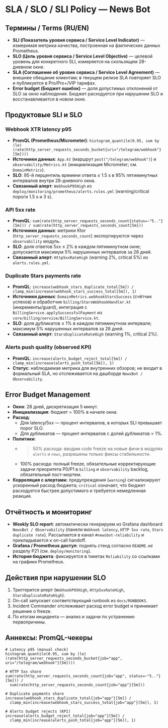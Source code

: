 # SLA / SLO / SLI Policy — News Bot

## Термины / Terms (RU/EN)
- **SLI (Показатель уровня сервиса / Service Level Indicator)** — измеримая метрика качества, построенная на фактических данных Prometheus.
- **SLO (Цель уровня сервиса / Service Level Objective)** — целевой уровень для конкретного SLI, измеряется на скользящем 28-дневном окне.
- **SLA (Соглашение об уровне сервиса / Service Level Agreement)** — внешнее обещание клиентам; в текущем релизе SLA повторяет SLO и публикуется в Pro/Pro+/VIP тарифах.
- **Error budget (Бюджет ошибок)** — доля допустимых отклонений от SLO за окно наблюдения. Бюджет расходуется при нарушении SLO и восстанавливается в новом окне.

## Продуктовые SLI и SLO

### Webhook XTR latency p95
- **PromQL (Prometheus/Micrometer)**: `histogram_quantile(0.95, sum by (le) (rate(http_server_requests_seconds_bucket{uri="/telegram/webhook"}[5m])))`
- **Источники данных**: `App.kt` (маршрут `post("/telegram/webhook")`) и `observability/Metrics.kt` (инициализация Micrometer; см. `DomainMetrics`).
- **SLO**: 95-й перцентиль времени ответа ≤ 1.5 s в 95% пятиминутных интервалов внутри 28-дневного окна.
- **Связанный алерт**: `WebhookP95High` из `deploy/monitoring/prometheus/alerts.rules.yml` (warning/critical пороги 1.5 s и 3 s).

### API 5xx rate
- **PromQL**: `sum(rate(http_server_requests_seconds_count{status=~"5.."}[5m])) / sum(rate(http_server_requests_seconds_count[5m]))`
- **Источники данных**: метрики Ktor (`http_server_requests_seconds_count`) экспортируются через `observability` модуль.
- **SLO**: доля ответов 5xx ≤ 2% в каждом пятиминутном окне; допускается максимум 5% нарушенных интервалов за 28 дней.
- **Связанный алерт**: `Http5xxRateHigh` (warning 2%, critical 5%) из `alerts.rules.yml`.

### Duplicate Stars payments rate
- **PromQL**: `increase(webhook_stars_duplicate_total[5m]) / clamp_min(increase(webhook_stars_success_total[5m]), 1)`
- **Источники данных**: `DomainMetrics.webhookStarsSuccess` (счётчик успехов) и обработчик `billing/StarsWebhookHandler.kt` (инкременты/guard), интеграция с `BillingService.applySuccessfulPayment` из `core/billing/service/BillingService.kt`.
- **SLO**: доля дубликатов ≤ 1% в каждом пятиминутном интервале; максимум 5% нарушенных интервалов за 28 дней.
- **Связанный алерт**: `StarsDuplicateRateHigh` (warning 1%, critical 2%).

### Alerts push quality (observed KPI)
- **PromQL**: `increase(alerts_budget_reject_total[5m]) / clamp_min(increase(alerts_push_total[5m]), 1)`
- **Статус**: наблюдаемая метрика для внутренних обзоров; не входит в формальный SLA, но отслеживается на дашборде `NewsBot / Observability`.

## Error Budget Management
- **Окно**: 28 дней, дискретизация 5 минут.
- **Инициализация**: бюджет = 100% в начале окна.
- **Расход**:
  - Для latency/5xx — процент интервалов, в которых SLI превышает порог SLO.
  - Для дубликатов — процент интервалов с долей дубликатов > 1%.
- **Политики**:
  - >50% расхода: вводим code freeze на новые фичи в модулях `alerts` и `news`, разрешены только фиксы стабильности.
  - 100% расхода: полный freeze, обязательные корректирующие задачи приоритета P0/P1 в `billing` и `observability` backlog, обязательный пост-мортем.
- **Корреляция с алертами**: предупреждения (`warning`) сигнализируют ускоренный расход бюджета; `critical` означает, что бюджет расходуется быстрее допустимого и требуется немедленная реакция.

## Отчётность и мониторинг
- **Weekly SLO report**: автоматически генерируем из Grafana dashboard `NewsBot / Observability` (панели `Webhook latency`, `HTTP 5xx rate`, `Stars duplicate rate`). Рассылается в канал `#newsbot-reliability` и прикладывается к on-call handoff.
- **Grafana / Prometheus доступ**: поднять стенд согласно `README.md` разделу P21 (см. `deploy/monitoring`).
- **История бюджета**: фиксируется в тикетах `Reliability` со ссылками на графики Prometheus.

## Действия при нарушении SLO
1. Триггерится алерт (`WebhookP95High`, `Http5xxRateHigh`, `StarsDuplicateRateHigh`).
2. On-call запускает соответствующий runbook из `docs/RUNBOOKS`.
3. Incident Commander отслеживает расход error budget и принимает решение о freeze.
4. По итогам инцидента — анализ и задачи по устранению первопричины.

## Аннексы: PromQL-чекеры
```promql
# Latency p95 (manual check)
histogram_quantile(0.95, sum by (le) (rate(http_server_requests_seconds_bucket{job="app", uri="/telegram/webhook"}[5m])))

# HTTP 5xx share
sum(rate(http_server_requests_seconds_count{job="app", status=~"5.."}[5m])) /
  sum(rate(http_server_requests_seconds_count{job="app"}[5m]))

# Duplicate payments share
increase(webhook_stars_duplicate_total{job="app"}[5m]) /
  clamp_min(increase(webhook_stars_success_total{job="app"}[5m]), 1)

# Alerts budget rejects (KPI)
increase(alerts_budget_reject_total{job="app"}[5m]) /
  clamp_min(increase(alerts_push_total{job="app"}[5m]), 1)
```
